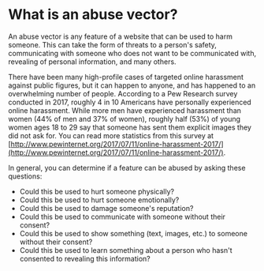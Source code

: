 # What is an abuse vector?

An abuse vector is any feature of a website that can be used to harm someone. This can take the form of threats to a person's safety, communicating with someone who does not want to be communicated with, revealing of personal information, and many others.

There have been many high-profile cases of targeted online harassment against public figures, but it can happen to anyone, and has happened to an overwhelming number of people. According to a Pew Research survey conducted in 2017, roughly 4 in 10 Americans have personally experienced online harassment. While more men have experienced harassment than women \(44% of men and 37% of women\), roughly half \(53%\) of young women ages 18 to 29 say that someone has sent them explicit images they did not ask for. You can read more statistics from this survey at [http://www.pewinternet.org/2017/07/11/online-harassment-2017/](http://www.pewinternet.org/2017/07/11/online-harassment-2017/).

In general,  you can determine if a feature can be abused by asking these questions:

* Could this be used to hurt someone physically?
* Could this be used to hurt someone emotionally?
* Could this be used to damage someone's reputation?
* Could this be used to communicate with someone without their consent?
* Could this be used to show something \(text, images, etc.\) to someone without their consent?
* Could this be used to learn something about a person who hasn't consented to revealing this information?




